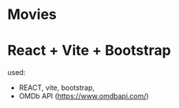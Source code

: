 # Movies 
# React + Vite + Bootstrap

used:
- REACT, vite, bootstrap,
- OMDb API (https://www.omdbapi.com/)